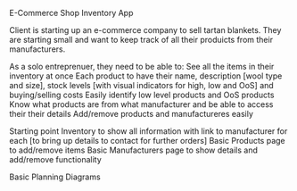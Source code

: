 E-Commerce Shop Inventory App


Client is starting up an e-commerce company to sell tartan blankets. 
They are starting small and want to keep track of all their produicts from their manufacturers.

As a solo entreprenuer, they need to be able to:
See all the items in their inventory at once
Each product to have their name, description [wool type and size], stock levels [with visual indicators for high, low and OoS] and buying/selling costs
Easily identify low level products and OoS products
Know what products are from what manufacturer and be able to access their their details
Add/remove products and manufactureres easily

Starting point
Inventory to show all information with link to manufacturer for each [to bring up details to contact for further orders]
Basic Products page to add/remove items
Basic Manufacturers page to show details and add/remove functionality


Basic Planning Diagrams



